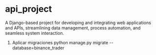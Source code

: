 # api_project
A Django-based project for developing and integrating web applications and APIs, streamlining data management, process automation, and seamless system interaction.

1. Aplicar migraciones
python manage.py migrate --database=binance_trader